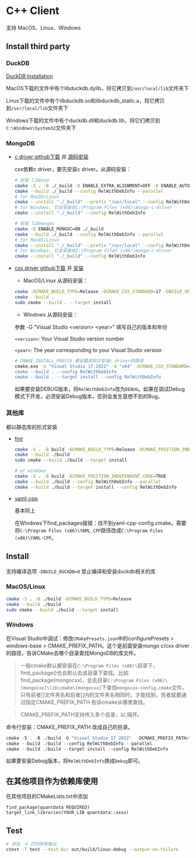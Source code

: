 # C++ Client

支持 MacOS、Linux、Windows

## Install third party

### DuckDB

[DuckDB Installation](https://duckdb.org/docs/installation/?version=stable&environment=cplusplus&platform=macos&download_method=direct)

MacOS下载的文件中有个libduckdb.dylib，将它拷贝到`/usr/local/lib`文件夹下

Linux下载的文件中有个libduckdb.so和libduckdb_static.a，将它拷贝到`/usr/local/lib`文件夹下

Windows下载的文件中有个duckdb.dll和duckdb.lib，将它们拷贝到`C:\Windows\System32`文件夹下

### MongoDB

- [c driver github下载](https://github.com/mongodb/mongo-c-driver/releases) 并 [源码安装](https://www.mongodb.com/docs/languages/c/c-driver/current/install-from-source/#std-label-c-install-from-source)

    cxx依赖c driver，要先安装c driver。从源码安装：

    ```sh
    # 安装 libbson
    cmake -S . -B ./_build -D ENABLE_EXTRA_ALIGNMENT=OFF -D ENABLE_AUTOMATIC_INIT_AND_CLEANUP=OFF -D CMAKE_BUILD_TYPE=RelWithDebInfo -D ENABLE_MONGOC=OFF 
    cmake --build ./_build --config RelWithDebInfo --parallel
    # for MacOS/Linux
    cmake --install "./_build" --prefix "/usr/local" --config RelWithDebInfo
    # for Windows. 它会安装在C:\Program Files (x86)\mongo-c-driver
    cmake --install "./_build" --config RelWithDebInfo

    # 安装 libmongoc
    cmake -D ENABLE_MONGOC=ON ./_build
    cmake --build ./_build --config RelWithDebInfo --parallel
    # for MacOS/Linux
    cmake --install "./_build" --prefix "/usr/local" --config RelWithDebInfo
    # for Windows. 它会安装在C:\Program Files (x86)\mongo-c-driver
    cmake --install "./_build" --config RelWithDebInfo
    ```

- [cxx driver github下载](https://github.com/mongodb/mongo-cxx-driver/releases)  并 [安装](https://www.mongodb.com/zh-cn/docs/languages/cpp/cpp-driver/current/get-started/download-and-install/)

    - MacOS/Linux 从源码安装：

    ```sh
    cmake -DCMAKE_BUILD_TYPE=Release -DCMAKE_CXX_STANDARD=17 -DBUILD_VERSION="4.0.0"
    cmake --build .
    sudo cmake --build . --target install
    ```

    - Windows 从源码安装：

    参数 -G "Visual Studio \<version> \<year>" 填写自己的版本和年份

    `<version>`: Your Visual Studio version number

    `<year>`: The year corresponding to your Visual Studio version

    ```sh
    # CMAKE_INSTALL_PREFIX 要设置成刚才安装c driver的路径
    cmake.exe -G "Visual Studio 17 2022" -A "x64" -DCMAKE_CXX_STANDARD=17 -DCMAKE_PREFIX_PATH=C:\"Program Files (x86)"\mongo-c-driver -DBUILD_VERSION="4.1.1"
    cmake --build . --config RelWithDebInfo
    cmake --build . --target install --config RelWithDebInfo
    ```

    如果要安装DEBUG版本，将`RelWithDebInfo`改为`DEBUG`。如果在调试Debug模式下开发，必须安装Debug版本，否则会发生意想不到的Bug。

### 其他库

都以静态库的形式安装

- [fmt](https://fmt.dev/11.1/get-started/#building-from-source)
    
    ```sh 
    cmake -S . -B build -DCMAKE_BUILD_TYPE=Release -DCMAKE_POSITION_INDEPENDENT_CODE=TRUE 
    cmake --build ./build
    sudo cmake --build ./build --target install

    # or windows
    cmake -S . -B build -DCMAKE_POSITION_INDEPENDENT_CODE=TRUE
    cmake --build ./build --config RelWithDebInfo --parallel
    cmake --build ./build --target install --config RelWithDebInfo
    ```

- [yaml-cpp](https://github.com/jbeder/yaml-cpp/tree/master)

    基本同上

    在Windows下find_packages报错：找不到yaml-cpp-config.cmake。需要将`C:\Program Files (x86)\YAML_CPP`路径改成`C:\Program Files (x86)\YAML-CPP`。

## Install

支持编译选项 `-DBUILD_DUCKDB=0` 禁止编译和安装duckdb相关的库

### MacOS/Linux

```sh
cmake -S . -B ./build -DCMAKE_BUILD_TYPE=Release
cmake --build ./build
sudo cmake --build ./build --target install
```

### Windows

在Visual Studio中调试：修改`CMakePresets.json`中的configurePresets > windows-base > CMAKE_PREFIX_PATH。这个是前面安装mongo c/cxx driver的路径，告诉CMake去哪个目录查找MongoDB的库文件。

> 一般cmake默认都安装在`C:\Program Files (x86)\`目录下，find_package()也会默认去该目录下查找。比如find_package(mongocxx)，会去目录`C:\Program Files (x86)\[mongocxx]\lib\cmake\[mongocxx]`下查找`mongocxx-config.cmake`文件，只有前者[]文件夹名和后者[]内的文件夹名相同时，才能找到，否者就要通过指定CMAKE_PREFIX_PATH 告诉cmake从哪里查找。

> CMAKE_PREFIX_PATH支持传入多个目录，以;隔开。

命令行安装：CMAKE_PREFIX_PATH 改成自己的目录。

```powershell
cmake -S . -B ./build -G "Visual Studio 17 2022"  -DCMAKE_PREFIX_PATH="C:\Program Files\MONGO_CXX_DRIVER;C:\Program Files (x86)\mongo-c-driver"
cmake --build ./build --config RelWithDebInfo --parallel
cmake --build ./build --target install --config RelWithDebInfo
```

如果要安装Debug版本，将`RelWithDebInfo`换成`Debug`即可。

## 在其他项目作为依赖库使用

在其他项目的CMakeLists.txt中添加

```
find_package(quantdata REQUIRED)
target_link_libraries(YOUR_LIB quantdata::xxxx)
```

## Test

```sh
# 添加 -V 打印所有输出
ctest -T test --test-dir out/build/linux-debug --output-on-failure
```